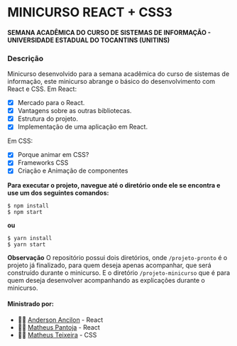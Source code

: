 # MINICURSO REACT + CSS3
#### SEMANA ACADÊMICA DO CURSO DE SISTEMAS DE INFORMAÇÃO - UNIVERSIDADE ESTADUAL DO TOCANTINS (UNITINS)

### Descrição
Minicurso desenvolvido para a semana acadêmica do curso de sistemas de informação, este minicurso abrange o básico do desenvolvimento com React e CSS. 
Em React:
- [x] Mercado para o React.
- [x] Vantagens sobre as outras bibliotecas.
- [x] Estrutura do projeto.
- [x] Implementação de uma aplicação em React.

Em CSS:
- [x] Porque animar em CSS?
- [x] Frameworks CSS
- [x] Criação e Animação de componentes

__Para executar o projeto, navegue até o diretório onde ele se encontra e use um dos seguintes comandos:__
``` 
$ npm install
$ npm start
```
__ou__
``` 
$ yarn install
$ yarn start
```

__Observação__
O repositório possui dois diretórios, onde `/projeto-pronto` é o projeto já finalizado, para quem deseja apenas acompanhar, que será construído durante o minicurso. E o diretório `/projeto-minicurso` que é para quem deseja desenvolver acompanhando as explicações durante o minicurso. 

#### Ministrado por:
* 👨‍💻 [Anderson Ancilon](https://www.linkedin.com/in/anderson-ancilon/) - React
* 👨‍💻 [Matheus Pantoja](https://www.linkedin.com/in/anderson-ancilon/) - React
* 👨‍💻 [Matheus Teixeira](https://www.linkedin.com/in/matheus-t-s-abella-680576b3/) - CSS


